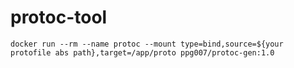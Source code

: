 # protoc-tool

```shell
docker run --rm --name protoc --mount type=bind,source=${your protofile abs path},target=/app/proto ppg007/protoc-gen:1.0
```
